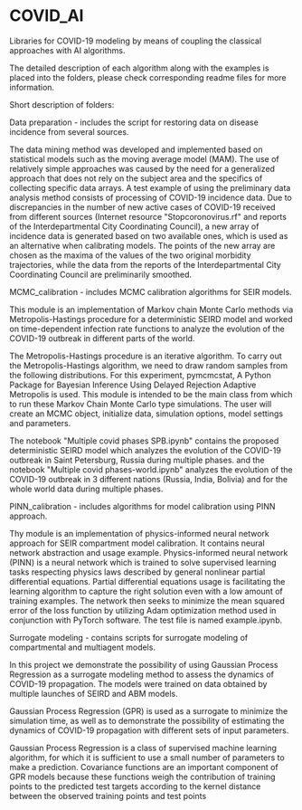 # COVID_AI

Libraries for COVID-19 modeling by means of coupling the classical approaches with AI algorithms.

The detailed description of each algorithm along with the examples is placed into the folders, please check corresponding readme files for more information.

Short description of folders:

Data preparation - includes the script for restoring data on disease incidence from several sources. 

The data mining method was developed and implemented based on statistical models such as the moving average model (MAM). The use of relatively simple approaches was caused by the need for a generalized approach that does not rely on the subject area and the specifics of collecting specific data arrays. A test example of using the preliminary data analysis method consists of processing of COVID-19 incidence data. Due to discrepancies in the number of new active cases of COVID-19 received from different sources (Internet resource "Stopcoronovirus.rf" and reports of the Interdepartmental City Coordinating Council), a new array of incidence data is generated based on two available ones, which is used as an alternative when calibrating models. The points of the new array are chosen as the maxima of the values of the two original morbidity trajectories, while the data from the reports of the Interdepartmental City Coordinating Council are preliminarily smoothed.

MCMC_calibration - includes MCMC calibration algorithms for SEIR models.

This module is an implementation of Markov chain Monte Carlo methods via Metropolis-Hastings procedure for a deterministic SEIRD model and worked on time-dependent infection rate functions to analyze the evolution of the COVID-19 outbreak in different parts of the world. 

The Metropolis-Hastings procedure is an iterative algorithm. To carry out the Metropolis-Hastings algorithm, we need to draw random samples from the following distributions. For this experiment, pymcmcstat, A Python Package for Bayesian Inference Using Delayed Rejection Adaptive Metropolis is used. This module is intended to be the main class from which to run these Markov Chain Monte Carlo type simulations. The user will create an MCMC object, initialize data, simulation options, model settings and parameters.

The notebook "Multiple covid phases SPB.ipynb" contains the proposed deterministic SEIRD model which analyzes the evolution of the COVID-19 outbreak in Saint Petersburg, Russia during multiple phases. and the notebook "Multiple covid phases-world.ipynb" analyzes the evolution of the COVID-19 outbreak in 3 different nations (Russia, India, Bolivia) and for the whole world data during multiple phases.

PINN_calibration - includes algorithms for model calibration using PINN approach.

Thу module is an implementation of physics-informed neural network approach for SEIR compartment model calibration. It contains neural network abstraction and usage example. Physics-informed neural network (PINN) is a neural network which is trained to solve supervised learning tasks respecting physics laws described by general nonlinear partial differential equations. Partial differential equations usage is facilitating the learning algorithm to capture the right solution even with a low amount of training examples. The network then seeks to minimize the mean squared error of the loss function by utilizing Adam optimization method used in conjunction with PyTorch software. The test file is named example.ipynb.

Surrogate modeling - contains scripts for surrogate modeling of compartmental and multiagent models.

In this project we demonstrate the possibility of using Gaussian Process Regression as a surrogate modeling method to assess the dynamics of COVID-19 propagation. The models were trained on data obtained by multiple launches of SEIRD and ABM models.

Gaussian Process Regression (GPR) is used as a surrogate to minimize the simulation time, as well as to demonstrate the possibility of estimating the dynamics of COVID-19 propagation with different sets of input parameters.

Gaussian Process Regression is a class of supervised machine learning algorithm, for which it is sufficient to use a small number of parameters to make a prediction. Covariance functions are an important component of GPR models because these functions weigh the contribution of training points to the predicted test targets according to the kernel distance between the observed training points and test points
